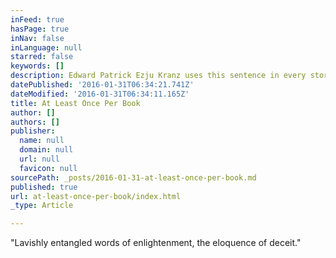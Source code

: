 ```yaml
---
inFeed: true
hasPage: true
inNav: false
inLanguage: null
starred: false
keywords: []
description: Edward Patrick Ezju Kranz uses this sentence in every story.
datePublished: '2016-01-31T06:34:21.741Z'
dateModified: '2016-01-31T06:34:11.165Z'
title: At Least Once Per Book
author: []
authors: []
publisher:
  name: null
  domain: null
  url: null
  favicon: null
sourcePath: _posts/2016-01-31-at-least-once-per-book.md
published: true
url: at-least-once-per-book/index.html
_type: Article

---
```

"Lavishly entangled words of enlightenment, the eloquence of deceit."